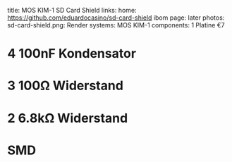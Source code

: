 title: MOS KIM-1 SD Card Shield
links:
    home: https://github.com/eduardocasino/sd-card-shield
    ibom
page: later
photos:
    sd-card-shield.png: Render
systems:
    MOS KIM-1
components:
    1 Platine €7
#    4 100nF Kondensator
#    3 100Ω Widerstand
#    2 6.8kΩ Widerstand
# SMD
